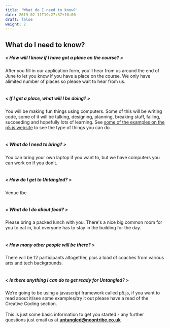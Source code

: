 ```yaml
---
title: 'What do I need to know?'
date: 2019-02-11T19:27:37+10:00
draft: false
weight: 2
---
```


## What do I need to know?

##### < How will I know if I have got a place on the course? >

After you fill in our application form, you'll hear from us around the end of June to let you know if you have a place on the course. We only have alimited number of places so please wait to hear from us.
<br>
<br>

##### < If I get a place, what will I be doing? >
You will be making fun things using computers. Some of this will be writing code, some of it will be talking, designing, planning, breaking stuff, failing, succeeding and hopefully lots of learning. See [some of the examples on the p5.js website](https://p5js.org/examples/) to see the type of things you can do.
<br>
<br>
##### < What do I need to bring? >

You can bring your own laptop if you want to, but we have computers you can work on if you don’t.
<br>
<br>
##### < How do I get to Untangled? >
Venue tbc
<br>
<br>
##### < What do I do about food? >
Please bring a packed lunch with you. There's a nice big common room for you to eat in, but everyone has to stay in the building for the day.
<br>
<br>
##### < How many other people will be there? >
There will be 12 participants altogether, plus a load of coaches from various arts and tech backgrounds.
<br>
<br>
##### < Is there anything I can do to get ready for Untangled? >
We’re going to be using a javascript framework called p5.js, if you want to read about it/see some examples/try it out please have a read of the Creative Coding section.
<br>
<br>
This is just some basic information to get you started - any further questions just email us at <b>untangled@neontribe.co.uk</b>  <br>
